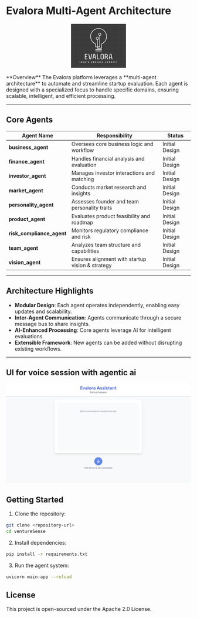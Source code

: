 # Evalora Multi-Agent Architecture
<p align="center">
<img src="../client/assets/logo.png" alt="Evalora Logo" width="150"/></p>
**Overview**  
The Evalora platform leverages a **multi-agent architecture** to automate and streamline startup evaluation. Each agent is designed with a specialized focus to handle specific domains, ensuring scalable, intelligent, and efficient processing.

---

## Core Agents

| Agent Name              | Responsibility                                      | Status       |
|-------------------------|----------------------------------------------------|-------------|
| **business_agent**       | Oversees core business logic and workflow         | Initial Design |
| **finance_agent**        | Handles financial analysis and evaluation        | Initial Design |
| **investor_agent**       | Manages investor interactions and matching       | Initial Design |
| **market_agent**         | Conducts market research and insights           | Initial Design |
| **personality_agent**    | Assesses founder and team personality traits    | Initial Design |
| **product_agent**        | Evaluates product feasibility and roadmap       | Initial Design |
| **risk_compliance_agent**| Monitors regulatory compliance and risk         | Initial Design |
| **team_agent**           | Analyzes team structure and capabilities        | Initial Design |
| **vision_agent**         | Ensures alignment with startup vision & strategy| Initial Design |

---

## Architecture Highlights

- **Modular Design**: Each agent operates independently, enabling easy updates and scalability.
- **Inter-Agent Communication**: Agents communicate through a secure message bus to share insights.
- **AI-Enhanced Processing**: Core agents leverage AI for intelligent evaluations.
- **Extensible Framework**: New agents can be added without disrupting existing workflows.

---

## UI for voice session with agentic ai
 <img src="../client/assets/VoiceSession.png" alt="Evalora Voice Session" width="600"/>

## Getting Started

1. Clone the repository:
```bash
git clone <repository-url>
cd ventureSense
```
2. Install dependencies:
```bash
pip install -r requirements.txt
```
3. Run the agent system:
```bash
uvicorn main:app --reload
```

## License

This project is open-sourced under the Apache 2.0 License.

